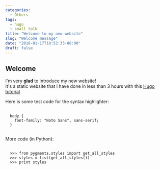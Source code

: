 ```yaml
---
categories:
  - Others
tags:
  - hugo
  - small talk
title: "Welcome to my new website"
slug: "Welcome message"
date: "2018-01-17T18:52:33-08:00"
draft: false
---
```

## Welcome

I'm very __glad__ to introduce my new website!  
It's a static website that I have done in less than 3 hours with this [Hugo tutorial](https://fillmem.com/post/self-hosted-fast-secured-and-free-static-site/)

Here is some test code for the syntax highlighter:
<pre>
  <code class="language-css">
  body {
    font-family: "Noto Sans", sans-serif;
  }
  </code>
</pre>

More code (in Python):
<pre>
  <code class="language-python">
  >>> from pygments.styles import get_all_styles
  >>> styles = list(get_all_styles())
  >>> print styles
  </code>
</pre>
